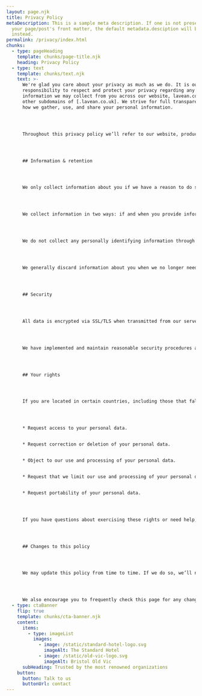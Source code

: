 ```yaml
---
layout: page.njk
title: Privacy Policy
metaDescription: This is a sample meta description. If one is not present in
  your page/post's front matter, the default metadata.desciption will be used
  instead.
permalink: /privacy/index.html
chunks:
  - type: pageHeading
    template: chunks/page-title.njk
    heading: Privacy Policy
  - type: text
    template: chunks/text.njk
    text: >-
      We're glad you care about your privacy as much as we do. It is our
      responsibility to respect and protect your privacy regarding any
      information we may collect from you across our website, lavean.co.uk and
      other subdomains of [.lavean.co.uk]. We strive for full transparency on
      how we gather, use, and share your personal information.




      Throughout this privacy policy we’ll refer to our website, products and services collectively as “Services”.




      ## Information & retention




      We only collect information about you if we have a reason to do so–for example, to provide our Services, to communicate with you, or to make our Services better with your consent.




      We collect information in two ways: if and when you provide information to us and from outside sources.




      We do not collect any personally identifying information through analytics services or other automatic means. When we do have any personally identifying information from either communication with you or by your submission, we will never share this either publicly or with third-parties, except when required to by law.




      We generally discard information about you when we no longer need the information for the purposes for which we collect and use it — which are described above — and we are not legally required to continue to keep it.




      ## Security




      All data is encrypted via SSL/TLS when transmitted from our servers to your browser. The database backups are also encrypted.




      We have implemented and maintain reasonable security procedures and practices (based on the nature of the information we collect) to protect that information from unauthorized disclosure. We will strive to prevent unauthorized access to your personal information, however, no data transmission over the Internet, by wireless device or over the air is guaranteed to be 100% secure.




      ## Your rights




      If you are located in certain countries, including those that fall under the scope of the European General Data Protection Regulation (AKA the “GDPR”), data protection laws give you rights with respect to your personal data, subject to any exemptions provided by the law, including the rights to:




      * Request access to your personal data.


      * Request correction or deletion of your personal data.


      * Object to our use and processing of your personal data.


      * Request that we limit our use and processing of your personal data.


      * Request portability of your personal data.




      If you have questions about exercising these rights or need help, please contact us at mark@lavean.co.uk.




      ## Changes to this policy




      We may update this policy from time to time. If we do so, we’ll notify you about significant changes by emailing you, if you are subscribed to our mailing list or by placing a prominent notice on our site.




      We also encourage you to frequently check this page for any changes to our privacy policy. Your further use of our website after a change to our privacy policy will be subject to the updated policy.
  - type: ctaBanner
    flip: true
    template: chunks/cta-banner.njk
    content:
      items:
        - type: imageList
          images:
            - image: /static/standard-hotel-logo.svg
              imageAlt: The Standard Hotel
            - image: /static/old-vic-logo.svg
              imageAlt: Bristol Old Vic
      subHeading: Trusted by the most renowned organizations
    button:
      button: Talk to us
      buttonUrl: contact
---
```

